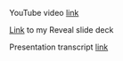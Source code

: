 YouTube video [link](https://youtu.be/jZxERFjF7Ys)

[Link](https://comtvset.github.io/Presentation/) to my Reveal slide deck

Presentation transcript [link](https://docs.google.com/document/d/1XRI-hgrEbFpF1I_IYODcDt3BpmAcIdS8UUfsLvZaiX4/edit?usp=sharing)